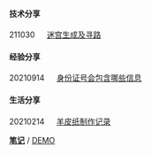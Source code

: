 #### 技术分享
211030 &emsp; [迷宫生成及寻路](./blogs/2021/tech-0115-maze_generation_and_pathfinding.md)


#### 经验分享
20210914 &emsp; [身份证号会包含哪些信息](./blogs/2021/exp-0914-what_information_the_ID_number_will_contain.md)


#### 生活分享
20210214 &emsp; [羊皮纸制作记录](./blogs/2021/life-0214-record_of_parchment_making.md)





**[笔记](./Others/笔记/阅读笔记/index.md)** / [DEMO](./Others/笔记/阅读笔记/index.md)
